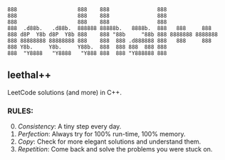 ```
888                   888    888               888                 
888                   888    888               888                 
888                   888    888               888                 
888  .d88b.   .d88b.  888888 88888b.   8888b.  888   888     888   
888 d8P  Y8b d8P  Y8b 888    888 "88b     "88b 888 8888888 8888888 
888 88888888 88888888 888    888  888 .d888888 888   888     888   
888 Y8b.     Y8b.     Y88b.  888  888 888  888 888                 
888  "Y8888   "Y8888   "Y888 888  888 "Y888888 888                 
```

## leethal++
LeetCode solutions (and more) in C++.

### RULES:
0. _Consistency_: A tiny step every day.
1. _Perfection_: Always try for 100% run-time, 100% memory.
2. _Copy_: Check for more elegant solutions and understand them.
3. _Repetition_: Come back and solve the problems you were stuck on.
